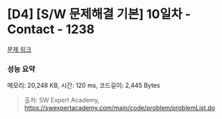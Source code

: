 # [D4] [S/W 문제해결 기본] 10일차 - Contact - 1238 

[문제 링크](https://swexpertacademy.com/main/code/problem/problemDetail.do?contestProbId=AV15B1cKAKwCFAYD) 

### 성능 요약

메모리: 20,248 KB, 시간: 120 ms, 코드길이: 2,445 Bytes



> 출처: SW Expert Academy, https://swexpertacademy.com/main/code/problem/problemList.do